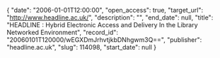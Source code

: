 {
  "date": "2006-01-01T12:00:00", 
  "open_access": true, 
  "target_url": "http://www.headline.ac.uk/", 
  "description": "", 
  "end_date": null, 
  "title": "HEADLINE : Hybrid Electronic Access and Delivery In the Library Networked Environment", 
  "record_id": "20060101T120000/wEGXDmJrhvtjkbDNhgwm3Q==", 
  "publisher": "headline.ac.uk", 
  "slug": 114098, 
  "start_date": null
}

